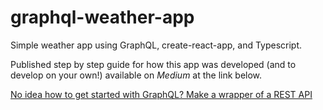 # graphql-weather-app

Simple weather app using GraphQL, create-react-app, and Typescript. 

Published step by step guide for how this app was developed (and to develop on your own!) available on *Medium* at the link below. 

[No idea how to get started with GraphQL? Make a wrapper of a REST API](https://medium.com/@laurenpitruz/no-idea-how-to-get-started-with-graphql-make-a-wrapper-of-a-rest-api-7159080dc318)
